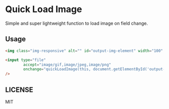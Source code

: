 # Quick Load Image

Simple and super lightweight function to load image on field change.

## Usage

```html
<img class="img-responsive" alt="" id="output-img-element" width="100" />

<input type="file"
        accept="image/gif,image/jpeg,image/png"
        onchange="quickLoadImage(this, document.getElementById('output-img-element'))"
/>
```

## LICENSE
MIT
